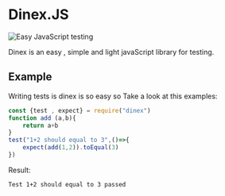# Dinex.JS
![Easy JavaScript testing](https://user-images.githubusercontent.com/74927578/143604381-1b00245e-436f-452b-b22c-555e9cb09efe.png)

Dinex is an easy , simple and light javaScript library for testing.

## Example
Writing tests is dinex is so easy so Take a look at this examples:
```js
const {test , expect} = require("dinex")
function add (a,b){
    return a+b
}
test("1+2 should equal to 3",()=>{
    expect(add(1,2)).toEqual(3)
})
```
Result:
```
Test 1+2 should equal to 3 passed
```
